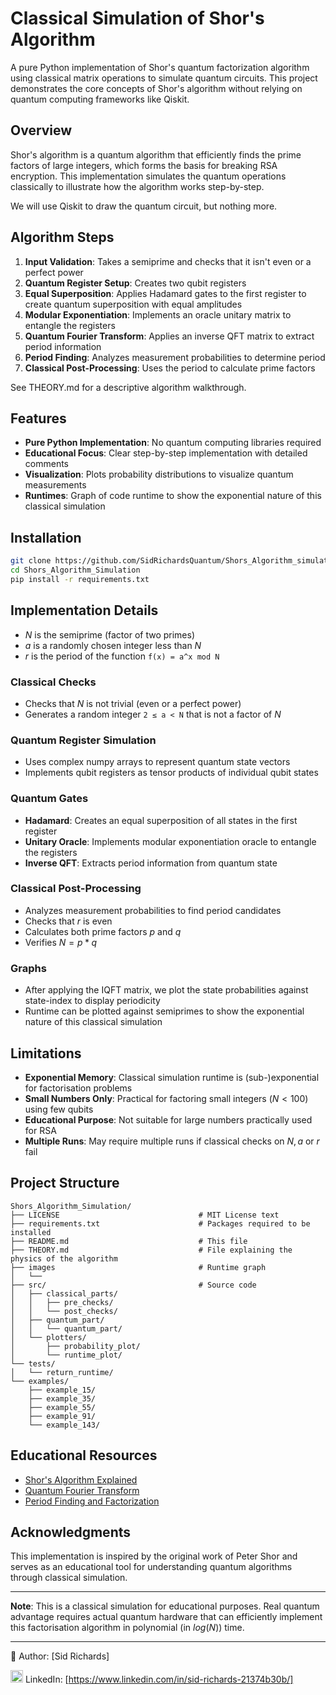 # Classical Simulation of Shor's Algorithm

A pure Python implementation of Shor's quantum factorization algorithm using classical matrix operations to simulate quantum circuits.
This project demonstrates the core concepts of Shor's algorithm without relying on quantum computing frameworks like Qiskit.

## Overview

Shor's algorithm is a quantum algorithm that efficiently finds the prime factors of large integers, which forms the basis for breaking RSA encryption.
This implementation simulates the quantum operations classically to illustrate how the algorithm works step-by-step.

We will use Qiskit to draw the quantum circuit, but nothing more.

## Algorithm Steps

1. **Input Validation**: Takes a semiprime and checks that it isn't even or a perfect power
2. **Quantum Register Setup**: Creates two qubit registers
3. **Equal Superposition**: Applies Hadamard gates to the first register to create quantum superposition with equal amplitudes
4. **Modular Exponentiation**: Implements an oracle unitary matrix to entangle the registers
5. **Quantum Fourier Transform**: Applies an inverse QFT matrix to extract period information
6. **Period Finding**: Analyzes measurement probabilities to determine period
7. **Classical Post-Processing**: Uses the period to calculate prime factors

See THEORY.md for a descriptive algorithm walkthrough.

## Features

- **Pure Python Implementation**: No quantum computing libraries required
- **Educational Focus**: Clear step-by-step implementation with detailed comments
- **Visualization**: Plots probability distributions to visualize quantum measurements
- **Runtimes**: Graph of code runtime to show the exponential nature of this classical simulation

## Installation

```bash
git clone https://github.com/SidRichardsQuantum/Shors_Algorithm_simulation
cd Shors_Algorithm_Simulation
pip install -r requirements.txt
```

## Implementation Details

- $N$ is the semiprime (factor of two primes)
- $a$ is a randomly chosen integer less than $N$
- $r$ is the period of the function ```f(x) = a^x mod N```

### Classical Checks
- Checks that $N$ is not trivial (even or a perfect power)
- Generates a random integer ```2 ≤ a < N``` that is not a factor of $N$

### Quantum Register Simulation
- Uses complex numpy arrays to represent quantum state vectors
- Implements qubit registers as tensor products of individual qubit states

### Quantum Gates
- **Hadamard**: Creates an equal superposition of all states in the first register
- **Unitary Oracle**: Implements modular exponentiation oracle to entangle the registers
- **Inverse QFT**: Extracts period information from quantum state

### Classical Post-Processing
- Analyzes measurement probabilities to find period candidates
- Checks that $r$ is even
- Calculates both prime factors $p$ and $q$
- Verifies $N = p * q$

### Graphs

- After applying the IQFT matrix, we plot the state probabilities against state-index to display periodicity
- Runtime can be plotted against semiprimes to show the exponential nature of this classical simulation

## Limitations

- **Exponential Memory**: Classical simulation runtime is (sub-)exponential for factorisation problems
- **Small Numbers Only**: Practical for factoring small integers ($N < 100$) using few qubits
- **Educational Purpose**: Not suitable for large numbers practically used for RSA
- **Multiple Runs**: May require multiple runs if classical checks on $N, a$ or $r$ fail

## Project Structure

```
Shors_Algorithm_Simulation/
├── LICENSE                               # MIT License text
├── requirements.txt                      # Packages required to be installed
├── README.md                             # This file
├── THEORY.md                             # File explaining the physics of the algorithm
├── images                                # Runtime graph
│   └── 
├── src/                                  # Source code
│   ├── classical_parts/
│   │   ├── pre_checks/
│   │   └── post_checks/
│   ├── quantum_part/
│   │   └── quantum_part/
│   └── plotters/
│       ├── probability_plot/
│       └── runtime_plot/
└── tests/
│   └── return_runtime/
└── examples/
    ├── example_15/
    ├── example_35/
    ├── example_55/
    ├── example_91/
    └── example_143/
```

## Educational Resources

- [Shor's Algorithm Explained](https://en.wikipedia.org/wiki/Shor%27s_algorithm)
- [Quantum Fourier Transform](https://qiskit.org/textbook/ch-algorithms/quantum-fourier-transform.html)
- [Period Finding and Factorization](https://docs.microsoft.com/en-us/quantum/concepts/algorithms)

## Acknowledgments

This implementation is inspired by the original work of Peter Shor and serves as an educational tool for understanding quantum algorithms through classical simulation.

---

**Note**: This is a classical simulation for educational purposes.
Real quantum advantage requires actual quantum hardware that can efficiently implement this factorisation algorithm in polynomial (in $log(N)$) time.

---

📘 Author: [Sid Richards]

<img src="https://cdn.jsdelivr.net/gh/devicons/devicon/icons/linkedin/linkedin-original.svg" width="20" /> LinkedIn: [https://www.linkedin.com/in/sid-richards-21374b30b/]
